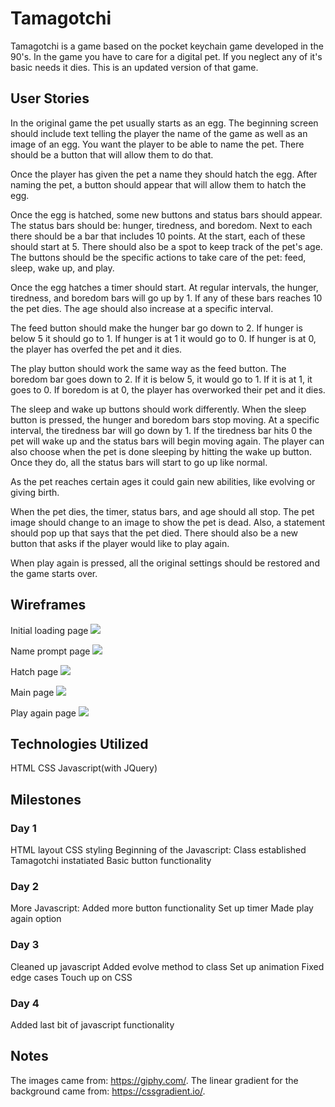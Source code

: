 # Tamagotchi

Tamagotchi is a game based on the pocket keychain game developed in the 90's.  In the game you have to care for a digital pet.  If you neglect any of it's basic needs it dies.  This is an updated version of that game.  

## User Stories

In the original game the pet usually starts as an egg.  The beginning screen should include text telling the player the name of the game as well as an image of an egg.  You want the player to be able to name the pet.  There should be a button that will allow them to do that.

Once the player has given the pet a name they should hatch the egg.  After naming the pet, a button should appear that will allow them to hatch the egg. 

Once the egg is hatched, some new buttons and status bars should appear.  The status bars should be: hunger, tiredness, and boredom.  Next to each there should be a bar that includes 10 points. At the start, each of these should start at 5.  There should also be a spot to keep track of the pet's age.  The buttons should be the specific actions to take care of the pet: feed, sleep, wake up, and play.

Once the egg hatches a timer should start.  At regular intervals, the hunger, tiredness, and boredom bars will go up by 1.  If any of these bars reaches 10 the pet dies. The age should also increase at a specific interval.

The feed button should make the hunger bar go down to 2.  If hunger is below 5 it should go to 1.  If hunger is at 1 it would go to 0. If hunger is at 0, the player has overfed the pet and it dies.

The play button should work the same way as the feed button.  The boredom bar goes down to 2. If it is below 5, it would go to 1.  If it is at 1, it goes to 0.  If boredom is at 0, the player has overworked their pet and it dies.

The sleep and wake up buttons should work differently. When the sleep button is pressed, the hunger and boredom bars stop moving.  At a specific interval, the tiredness bar will go down by 1. If the tiredness bar hits 0 the pet will wake up and the status bars will begin moving again. The player can also choose when the pet is done sleeping by hitting the wake up button.  Once they do, all the status bars will start to go up like normal.

As the pet reaches certain ages it could gain new abilities, like evolving or giving birth.

When the pet dies, the timer, status bars, and age should all stop.  The pet image should change to an image to show the pet is dead.  Also, a statement should pop up that says that the pet died.  There should also be a new button that asks if the player would like to play again.

When play again is pressed, all the original settings should be restored and the game starts over.      


## Wireframes

Initial loading page
![](initial-page.JPG)

Name prompt page
![](name-prompt-page.JPG)

Hatch page
![](hatch-page.JPG)

Main page
![](main-page.JPG)

Play again page
![](play-again-page.JPG)

## Technologies Utilized

HTML
CSS
Javascript(with JQuery)

## Milestones

### Day 1
HTML layout
CSS styling
Beginning of the Javascript:
	Class established
	Tamagotchi instatiated
	Basic button functionality

### Day 2
More Javascript:
	Added more button functionality
	Set up timer
	Made play again option

### Day 3
Cleaned up javascript
Added evolve method to class
Set up animation
Fixed edge cases
Touch up on CSS

### Day 4
Added last bit of javascript functionality


## Notes

The images came from: https://giphy.com/.
The linear gradient for the background came from: https://cssgradient.io/.





